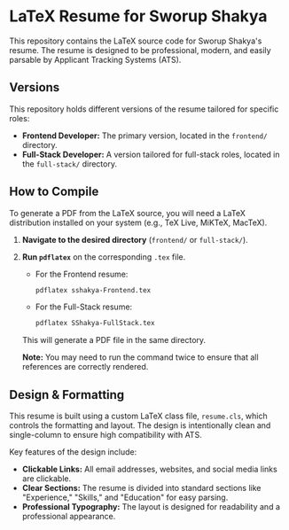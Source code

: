# LaTeX Resume for Sworup Shakya

This repository contains the LaTeX source code for Sworup Shakya's resume. The resume is designed to be professional, modern, and easily parsable by Applicant Tracking Systems (ATS).

## Versions

This repository holds different versions of the resume tailored for specific roles:

-   **Frontend Developer:** The primary version, located in the `frontend/` directory.
-   **Full-Stack Developer:** A version tailored for full-stack roles, located in the `full-stack/` directory.

## How to Compile

To generate a PDF from the LaTeX source, you will need a LaTeX distribution installed on your system (e.g., TeX Live, MiKTeX, MacTeX).

1.  **Navigate to the desired directory** (`frontend/` or `full-stack/`).

2.  **Run `pdflatex`** on the corresponding `.tex` file.

    -   For the Frontend resume:
        ```bash
        pdflatex sshakya-Frontend.tex
        ```

    -   For the Full-Stack resume:
        ```bash
        pdflatex SShakya-FullStack.tex
        ```

    This will generate a PDF file in the same directory.

    **Note:** You may need to run the command twice to ensure that all references are correctly rendered.

## Design & Formatting

This resume is built using a custom LaTeX class file, `resume.cls`, which controls the formatting and layout. The design is intentionally clean and single-column to ensure high compatibility with ATS.

Key features of the design include:

-   **Clickable Links:** All email addresses, websites, and social media links are clickable.
-   **Clear Sections:** The resume is divided into standard sections like "Experience," "Skills," and "Education" for easy parsing.
-   **Professional Typography:** The layout is designed for readability and a professional appearance.
